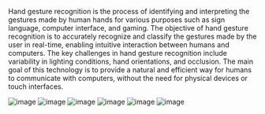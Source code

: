 Hand gesture recognition is the process of identifying and interpreting the
gestures made by human hands for various purposes such as sign
language, computer interface, and gaming. The objective of hand gesture
recognition is to accurately recognize and classify the gestures made by
the user in real-time, enabling intuitive interaction between humans and
computers. The key challenges in hand gesture recognition include
variability in lighting conditions, hand orientations, and occlusion. The
main goal of this technology is to provide a natural and efficient way for
humans to communicate with computers, without the need for physical
devices or touch interfaces.

![image](https://github.com/mitasingh10332/Hand-Based-Gesture-Recognition/assets/78019337/b26e475e-3a51-42fe-8cb5-f3eee550e384)
![image](https://github.com/mitasingh10332/Hand-Based-Gesture-Recognition/assets/78019337/b9199669-f2d4-41d6-b6fe-9bfcedd7f292)
![image](https://github.com/mitasingh10332/Hand-Based-Gesture-Recognition/assets/78019337/dc45c08e-626b-44b1-86bb-b5d226eb4e4f)
![image](https://github.com/mitasingh10332/Hand-Based-Gesture-Recognition/assets/78019337/c5240cc0-a90e-4aa2-9cb1-63b19303742e)
![image](https://github.com/mitasingh10332/Hand-Based-Gesture-Recognition/assets/78019337/8e9b9120-bc6f-4ae3-b764-cf29766a9d6a)
![image](https://github.com/mitasingh10332/Hand-Based-Gesture-Recognition/assets/78019337/5b2bc5b0-72ff-4467-8428-bce8238eeb72)

